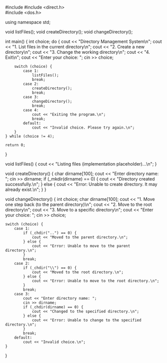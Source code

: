 #include <iostream>
#include <direct.h>  
#include <dos.h>     

using namespace std;


void listFiles();
void createDirectory();
void changeDirectory();

int main() {
    int choice;
    do {
        cout << "Directory Management System\n";
        cout << "1. List files in the current directory\n";
        cout << "2. Create a new directory\n";
        cout << "3. Change the working directory\n";
        cout << "4. Exit\n";
        cout << "Enter your choice: ";
        cin >> choice;

        switch (choice) {
            case 1:
                listFiles();
                break;
            case 2:
                createDirectory();
                break;
            case 3:
                changeDirectory();
                break;
            case 4:
                cout << "Exiting the program.\n";
                break;
            default:
                cout << "Invalid choice. Please try again.\n";
        }
    } while (choice != 4);

    return 0;
}


void listFiles() {
    cout << "Listing files (implementation placeholder)...\n";
}

void createDirectory() {
    char dirname[100];
    cout << "Enter directory name: ";
    cin >> dirname;
    if (_mkdir(dirname) == 0) {
        cout << "Directory created successfully.\n";
    } else {
        cout << "Error: Unable to create directory. It may already exist.\n";
    }
}


void changeDirectory() {
    int choice;
    char dirname[100];
    cout << "1. Move one step back (to the parent directory)\n";
    cout << "2. Move to the root directory\n";
    cout << "3. Move to a specific directory\n";
    cout << "Enter your choice: ";
    cin >> choice;

    switch (choice) {
        case 1:
            if (_chdir("..") == 0) {
                cout << "Moved to the parent directory.\n";
            } else {
                cout << "Error: Unable to move to the parent directory.\n";
            }
            break;
        case 2:
            if (_chdir("\\") == 0) {
                cout << "Moved to the root directory.\n";
            } else {
                cout << "Error: Unable to move to the root directory.\n";
            }
            break;
        case 3:
            cout << "Enter directory name: ";
            cin >> dirname;
            if (_chdir(dirname) == 0) {
                cout << "Changed to the specified directory.\n";
            } else {
                cout << "Error: Unable to change to the specified directory.\n";
            }
            break;
        default:
            cout << "Invalid choice.\n";
    }
}
